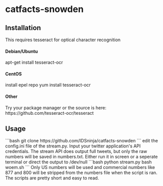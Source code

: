 # catfacts-snowden

<h2>Installation</h2>
This requires tesseract for optical character recognition

<h4>Debian/Ubuntu</h4>
apt-get install tesseract-ocr

<h4>CentOS</h4>
install epel repo
yum install tesseract-ocr

<h4>Other</h4>
Try your package manager or the source is here:
https://github.com/tesseract-ocr/tesseract

<h2>Usage</h2>
```bash
git clone https://github.com/IDSninja/catfacts-snowden
```
edit the config.ini file of the stream.py. Input your twitter application's API credentials.
The stream API does output full tweets, but only the raw numbers will be saved in numbers.txt. Either run it in screen or a seperate terminal or direct the output to /dev/null
```bash
python stream.py
bash woem.sh
```
Only US numbers will be used and commercial numbers like 877 and 800 will be stripped from the numbers file when the script is ran. The scripts are pretty short and easy to read.
